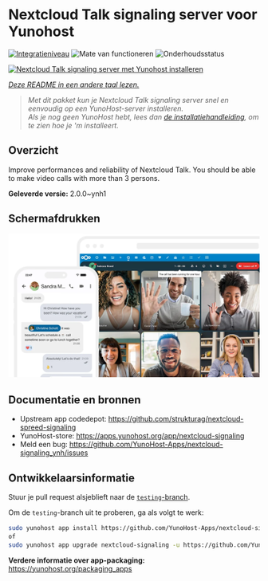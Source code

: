 <!--
NB: Deze README is automatisch gegenereerd door <https://github.com/YunoHost/apps/tree/master/tools/readme_generator>
Hij mag NIET handmatig aangepast worden.
-->

# Nextcloud Talk signaling server voor Yunohost

[![Integratieniveau](https://dash.yunohost.org/integration/nextcloud-signaling.svg)](https://ci-apps.yunohost.org/ci/apps/nextcloud-signaling/) ![Mate van functioneren](https://ci-apps.yunohost.org/ci/badges/nextcloud-signaling.status.svg) ![Onderhoudsstatus](https://ci-apps.yunohost.org/ci/badges/nextcloud-signaling.maintain.svg)

[![Nextcloud Talk signaling server met Yunohost installeren](https://install-app.yunohost.org/install-with-yunohost.svg)](https://install-app.yunohost.org/?app=nextcloud-signaling)

*[Deze README in een andere taal lezen.](./ALL_README.md)*

> *Met dit pakket kun je Nextcloud Talk signaling server snel en eenvoudig op een YunoHost-server installeren.*  
> *Als je nog geen YunoHost hebt, lees dan [de installatiehandleiding](https://yunohost.org/install), om te zien hoe je 'm installeert.*

## Overzicht

Improve performances and reliability of Nextcloud Talk. You should be able to make video calls with more than 3 persons.


**Geleverde versie:** 2.0.0~ynh1

## Schermafdrukken

![Schermafdrukken van Nextcloud Talk signaling server](./doc/screenshots/nextcloud-hub7-talk-preview.webp)

## Documentatie en bronnen

- Upstream app codedepot: <https://github.com/strukturag/nextcloud-spreed-signaling>
- YunoHost-store: <https://apps.yunohost.org/app/nextcloud-signaling>
- Meld een bug: <https://github.com/YunoHost-Apps/nextcloud-signaling_ynh/issues>

## Ontwikkelaarsinformatie

Stuur je pull request alsjeblieft naar de [`testing`-branch](https://github.com/YunoHost-Apps/nextcloud-signaling_ynh/tree/testing).

Om de `testing`-branch uit te proberen, ga als volgt te werk:

```bash
sudo yunohost app install https://github.com/YunoHost-Apps/nextcloud-signaling_ynh/tree/testing --debug
of
sudo yunohost app upgrade nextcloud-signaling -u https://github.com/YunoHost-Apps/nextcloud-signaling_ynh/tree/testing --debug
```

**Verdere informatie over app-packaging:** <https://yunohost.org/packaging_apps>
